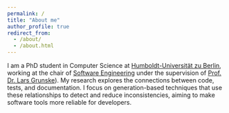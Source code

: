 ```yaml
---
permalink: /
title: "About me"
author_profile: true
redirect_from: 
  - /about/
  - /about.html
---
```


I am a PhD student in Computer Science at [Humboldt-Universität zu Berlin](https://www.hu-berlin.de/de), working at the chair of [Software Engineering](https://www.informatik.hu-berlin.de/en/forschung-en/gebiete/se/se) under the supervision of [Prof. Dr. Lars Grunske](https://www.informatik.hu-berlin.de/de/Members/lars-grunske)). My research explores the connections between code, tests, and documentation. I focus on generation-based techniques that use these relationships to detect and reduce inconsistencies, aiming to make software tools more reliable for developers.
